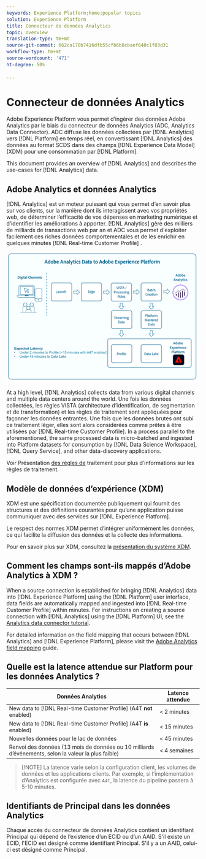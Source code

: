 ```yaml
---
keywords: Experience Platform;home;popular topics
solution: Experience Platform
title: Connecteur de données Analytics
topic: overview
translation-type: tm+mt
source-git-commit: 662ca170b7416dfb55cfb6b8cbaef640c1f83d31
workflow-type: tm+mt
source-wordcount: '471'
ht-degree: 50%

---
```



# Connecteur de données Analytics

Adobe Experience Platform vous permet d’ingérer des données Adobe Analytics par le biais du connecteur de données Analytics (ADC, Analytics Data Connector). ADC diffuse les données collectées par [!DNL Analytics] vers [!DNL Platform] en temps réel, en convertissant [!DNL Analytics] des données au format SCDS dans des champs [!DNL Experience Data Model] (XDM) pour une consommation par [!DNL Platform].

This document provides an overview of [!DNL Analytics] and describes the use-cases for [!DNL Analytics] data.

## Adobe Analytics et données Analytics

[!DNL Analytics] est un moteur puissant qui vous permet d’en savoir plus sur vos clients, sur la manière dont ils interagissent avec vos propriétés web, de déterminer l’efficacité de vos dépenses en marketing numérique et d’identifier les améliorations à apporter. [!DNL Analytics] gère des milliers de milliards de transactions web par an et ADC vous permet d&#39;exploiter facilement ces riches données comportementales et de les enrichir en quelques minutes [!DNL Real-time Customer Profile] .

![](./images/analytics-data-experience-platform.png)

At a high level, [!DNL Analytics] collects data from various digital channels and multiple data centers around the world. Une fois les données collectées, les règles VISTA (architecture d’identification, de segmentation et de transformation) et les règles de traitement sont appliquées pour façonner les données entrantes. Une fois que les données brutes ont subi ce traitement léger, elles sont alors considérées comme prêtes à être utilisées par [!DNL Real-time Customer Profile]. In a process parallel to the aforementioned, the same processed data is micro-batched and ingested into Platform datasets for consumption by [!DNL Data Science Workspace], [!DNL Query Service], and other data-discovery applications.

Voir Présentation [des règles de](https://docs.adobe.com/content/help/fr-FR/analytics/admin/admin-tools/processing-rules/processing-rules.html) traitement pour plus d’informations sur les règles de traitement.

## Modèle de données d’expérience (XDM)

XDM est une spécification documentée publiquement qui fournit des structures et des définitions courantes pour qu’une application puisse communiquer avec des services sur [!DNL Experience Platform].

Le respect des normes XDM permet d’intégrer uniformément les données, ce qui facilite la diffusion des données et la collecte des informations.

Pour en savoir plus sur XDM, consultez la [présentation du système XDM](../../../xdm/home.md).

## Comment les champs sont-ils mappés d’Adobe Analytics à XDM ?

When a source connection is established for bringing [!DNL Analytics] data into [!DNL Experience Platform] using the [!DNL Platform] user interface, data fields are automatically mapped and ingested into [!DNL Real-time Customer Profile] within minutes. For instructions on creating a source connection with [!DNL Analytics] using the [!DNL Platform] UI, see the [Analytics data connector tutorial](../../tutorials/ui/create/adobe-applications/analytics.md).

For detailed information on the field mapping that occurs between [!DNL Analytics] and [!DNL Experience Platform], please visit the [Adobe Analytics field mapping](./mapping/analytics.md) guide.

## Quelle est la latence attendue sur Platform pour les données Analytics ?

| Données Analytics | Latence attendue |
| -------------- | ---------------- |
| New data to [!DNL Real-time Customer Profile] (A4T **not** enabled) | &lt; 2 minutes |
| New data to [!DNL Real-time Customer Profile] (A4T **is** enabled) | &lt; 15 minutes |
| Nouvelles données pour le lac de données | &lt; 45 minutes |
| Renvoi des données (13 mois de données ou 10 milliards d’événements, selon la valeur la plus faible) | &lt; 4 semaines |

>[!NOTE] La latence varie selon la configuration client, les volumes de données et les applications clients. Par exemple, si l’implémentation d’Analytics est configurée avec `A4T`, la latence du pipeline passera à 5-10 minutes.

## Identifiants de Principal dans les données Analytics

Chaque accès du connecteur de données Analytics contient un identifiant Principal qui dépend de l’existence d’un ECID ou d’un AAID. S&#39;il existe un ECID, l&#39;ECID est désigné comme identifiant Principal. S&#39;il y a un AAID, celui-ci est désigné comme Principal.